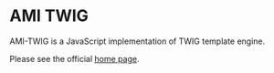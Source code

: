 AMI TWIG
========

AMI-TWIG is a JavaScript implementation of TWIG template engine.

Please see the official [home page](http://www.cern.ch/ami/twig/).
